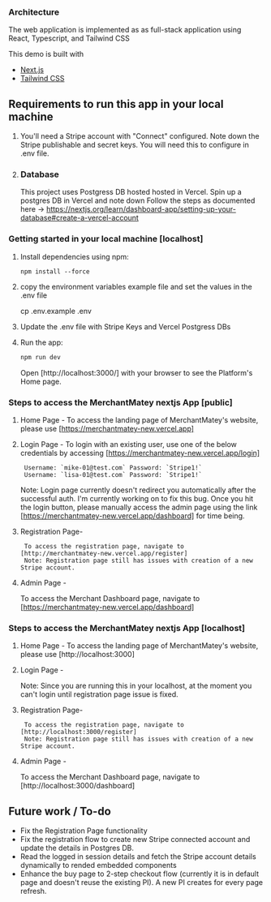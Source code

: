 
### Architecture

The web application is implemented as as full-stack application using React, Typescript, and Tailwind CSS

This demo is built with

- [Next.js](https://nextjs.org/)
- [Tailwind CSS](https://tailwindcss.com/)


## Requirements to run this app in your local machine

1. You'll need a Stripe account with "Connect" configured. Note down the Stripe publishable and secret keys. You will need this to configure in .env file.

2. ### Database
    This project uses Postgress DB hosted hosted in Vercel. 
    Spin up a postgres DB in Vercel and note down
    Follow the steps as documented here -> https://nextjs.org/learn/dashboard-app/setting-up-your-database#create-a-vercel-account 




### Getting started in your local machine [localhost]

1. Install dependencies using npm:

    ```
    npm install --force
    ```

2. copy the environment variables example file and set the values in the .env file

    cp .env.example .env

3. Update the .env file with Stripe Keys and Vercel Postgress DBs

4. Run the app:


    ```bash
    npm run dev

    ```
    Open [http://localhost:3000/] with your browser to see the Platform's Home page.


### Steps to access the MerchantMatey nextjs App [public]

1. Home Page - To access the landing page of MerchantMatey's website, please use [https://merchantmatey-new.vercel.app]

2. Login Page - To login with an existing user,  use one of the below credentials by accessing [https://merchantmatey-new.vercel.app/login]

        Username: `mike-01@test.com` Password: `Stripe1!`
        Username: `lisa-01@test.com` Password: `Stripe1!`

    Note: Login page currently doesn't redirect you automatically after the successful auth. I'm currently working on to fix this bug. Once you hit the login button, please manually access the admin page using the link [https://merchantmatey-new.vercel.app/dashboard] for time being.

3. Registration Page-

        To access the registration page, navigate to [http://merchantmatey-new.vercel.app/register]
        Note: Registration page still has issues with creation of a new Stripe account.

4. Admin Page - 

    To access the Merchant Dashboard page, navigate to [https://merchantmatey-new.vercel.app/dashboard]



### Steps to access the MerchantMatey nextjs App [localhost]

1. Home Page - To access the landing page of MerchantMatey's website, please use [http://localhost:3000]

2. Login Page - 

    Note: Since you are running this in your localhost, at the moment you can't login until registration page issue is fixed.

3. Registration Page-

        To access the registration page, navigate to [http://localhost:3000/register]
        Note: Registration page still has issues with creation of a new Stripe account.

4. Admin Page - 

    To access the Merchant Dashboard page, navigate to [http://localhost:3000/dashboard]



## Future work / To-do

* Fix the Registration Page functionality
* Fix the registration flow to create new Stripe connected account and update the details in Postgres DB.
* Read the logged in session details and fetch the Stripe account details dynamically to rended embedded components
* Enhance the buy page to 2-step checkout flow (currently it is in default page and doesn't reuse the existing PI). A new PI creates for every page refresh.

